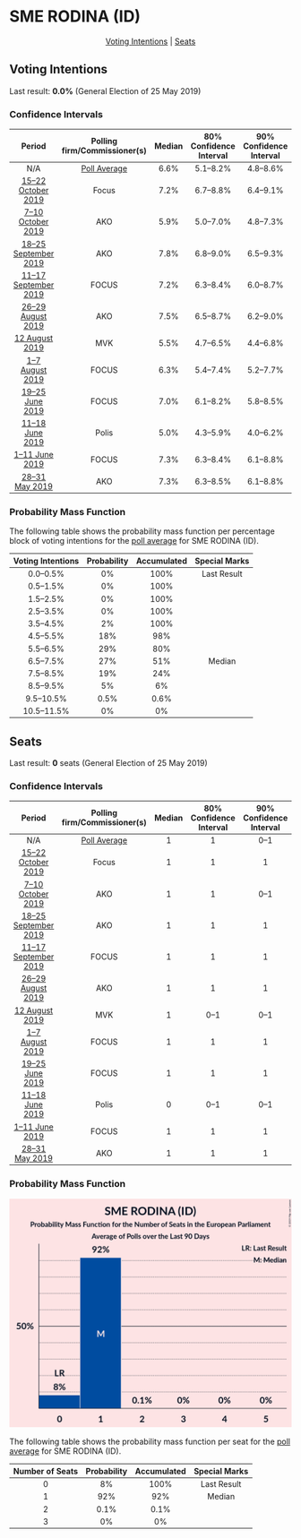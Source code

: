 # SME RODINA (ID)

<p align="center"><a href="#voting-intentions">Voting Intentions</a> | <a href="#seats">Seats</a></p>

## Voting Intentions

Last result: **0.0%** (General Election of 25 May 2019)

### Confidence Intervals

| Period     | Polling firm/Commissioner(s) | Median | 80% Confidence Interval | 90% Confidence Interval | 95% Confidence Interval | 99% Confidence Interval |
|:----------:|:----------------:|:-----------:|:-----------------------:|:-----------------------:|:-----------------------:|:-----------------------:|
| N/A | [Poll Average](average.html) | 6.6% | 5.1–8.2% | 4.8–8.6% | 4.6–9.0% | 4.2–9.6% |
| [15–22 October 2019](2019-10-22-Focus.html) | Focus | 7.2% | 6.7–8.8% | 6.4–9.1% | 6.2–9.4% | 5.7–10.0% |
| [7–10 October 2019](2019-10-10-AKO.html) | AKO | 5.9% | 5.0–7.0% | 4.8–7.3% | 4.6–7.5% | 4.2–8.1% |
| [18–25 September 2019](2019-09-25-AKO.html) | AKO | 7.8% | 6.8–9.0% | 6.5–9.3% | 6.3–9.6% | 5.9–10.2% |
| [11–17 September 2019](2019-09-17-FOCUS.html) | FOCUS | 7.2% | 6.3–8.4% | 6.0–8.7% | 5.8–9.0% | 5.3–9.5% |
| [26–29 August 2019](2019-08-29-AKO.html) | AKO | 7.5% | 6.5–8.7% | 6.2–9.0% | 6.0–9.3% | 5.6–9.9% |
| [12 August 2019](2019-08-12-MVK.html) | MVK | 5.5% | 4.7–6.5% | 4.4–6.8% | 4.3–7.1% | 3.9–7.6% |
| [1–7 August 2019](2019-08-07-FOCUS.html) | FOCUS | 6.3% | 5.4–7.4% | 5.2–7.7% | 4.9–7.9% | 4.6–8.5% |
| [19–25 June 2019](2019-06-25-FOCUS.html) | FOCUS | 7.0% | 6.1–8.2% | 5.8–8.5% | 5.6–8.8% | 5.2–9.4% |
| [11–18 June 2019](2019-06-18-Polis.html) | Polis | 5.0% | 4.3–5.9% | 4.0–6.2% | 3.9–6.4% | 3.5–6.9% |
| [1–11 June 2019](2019-06-11-FOCUS.html) | FOCUS | 7.3% | 6.3–8.4% | 6.1–8.8% | 5.8–9.1% | 5.4–9.6% |
| [28–31 May 2019](2019-05-31-AKO.html) | AKO | 7.3% | 6.3–8.5% | 6.1–8.8% | 5.8–9.1% | 5.4–9.7% |

### Probability Mass Function

The following table shows the probability mass function per percentage block of voting intentions for the [poll average](average.html) for SME RODINA (ID).

| Voting Intentions | Probability | Accumulated | Special Marks |
|:-----------------:|:-----------:|:-----------:|:-------------:|
| 0.0–0.5% | 0% | 100% | Last Result |
| 0.5–1.5% | 0% | 100% |  |
| 1.5–2.5% | 0% | 100% |  |
| 2.5–3.5% | 0% | 100% |  |
| 3.5–4.5% | 2% | 100% |  |
| 4.5–5.5% | 18% | 98% |  |
| 5.5–6.5% | 29% | 80% |  |
| 6.5–7.5% | 27% | 51% | Median |
| 7.5–8.5% | 19% | 24% |  |
| 8.5–9.5% | 5% | 6% |  |
| 9.5–10.5% | 0.5% | 0.6% |  |
| 10.5–11.5% | 0% | 0% |  |


## Seats

Last result: **0** seats (General Election of 25 May 2019)

### Confidence Intervals

| Period     | Polling firm/Commissioner(s) | Median | 80% Confidence Interval | 90% Confidence Interval | 95% Confidence Interval | 99% Confidence Interval |
|:----------:|:----------------:|:------:|:-----------------------:|:-----------------------:|:-----------------------:|:-----------------------:|
| N/A | [Poll Average](average.html) | 1 | 1 | 0–1 | 0–1 | 0–1 |
| [15–22 October 2019](2019-10-22-Focus.html) | Focus | 1 | 1 | 1 | 1 | 1 |
| [7–10 October 2019](2019-10-10-AKO.html) | AKO | 1 | 1 | 0–1 | 0–1 | 0–1 |
| [18–25 September 2019](2019-09-25-AKO.html) | AKO | 1 | 1 | 1 | 1 | 1 |
| [11–17 September 2019](2019-09-17-FOCUS.html) | FOCUS | 1 | 1 | 1 | 1 | 0–1 |
| [26–29 August 2019](2019-08-29-AKO.html) | AKO | 1 | 1 | 1 | 1 | 1 |
| [12 August 2019](2019-08-12-MVK.html) | MVK | 1 | 0–1 | 0–1 | 0–1 | 0–1 |
| [1–7 August 2019](2019-08-07-FOCUS.html) | FOCUS | 1 | 1 | 1 | 0–1 | 0–1 |
| [19–25 June 2019](2019-06-25-FOCUS.html) | FOCUS | 1 | 1 | 1 | 1 | 1 |
| [11–18 June 2019](2019-06-18-Polis.html) | Polis | 0 | 0–1 | 0–1 | 0–1 | 0–1 |
| [1–11 June 2019](2019-06-11-FOCUS.html) | FOCUS | 1 | 1 | 1 | 1 | 1 |
| [28–31 May 2019](2019-05-31-AKO.html) | AKO | 1 | 1 | 1 | 1 | 1 |

### Probability Mass Function

![Graph with seats probability mass function not yet produced](average-seats-pmf-smerodinaid.png "Seats Probability Mass Function")

The following table shows the probability mass function per seat for the [poll average](average.html) for SME RODINA (ID).

| Number of Seats | Probability | Accumulated | Special Marks |
|:---------------:|:-----------:|:-----------:|:-------------:|
| 0 | 8% | 100% | Last Result |
| 1 | 92% | 92% | Median |
| 2 | 0.1% | 0.1% |  |
| 3 | 0% | 0% |  |


